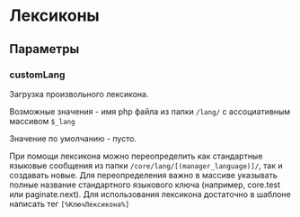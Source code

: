 # Лексиконы
## Параметры

### customLang

Загрузка произвольного лексикона.

Возможные значения - имя php файла из папки `/lang/` с ассоциативным массивом `$_lang`

Значение по умолчанию - пусто.

При помощи лексикона можно переопределить как стандартные языковые сообщения из папки `/core/lang/[(manager_language)]/`, так и создавать новые. Для переопределения важно в массиве указывать полные название стандартного языкового ключа (например, core.test или paginate.next). Для использования лексикона достаточно в шаблоне написать тег `[%КлючЛексикона%]`